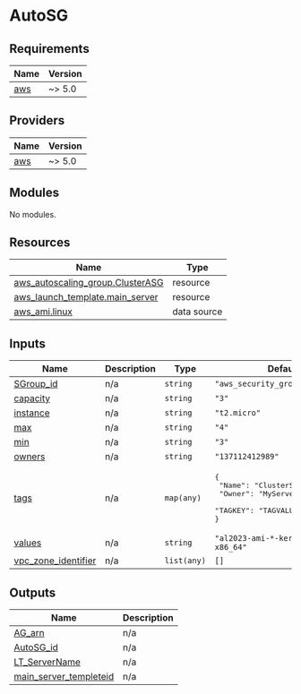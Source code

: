 # AutoSG

<!-- BEGINNING OF PRE-COMMIT-TERRAFORM DOCS HOOK -->
## Requirements

| Name | Version |
|------|---------|
| <a name="requirement_aws"></a> [aws](#requirement\_aws) | ~> 5.0 |

## Providers

| Name | Version |
|------|---------|
| <a name="provider_aws"></a> [aws](#provider\_aws) | ~> 5.0 |

## Modules

No modules.

## Resources

| Name | Type |
|------|------|
| [aws_autoscaling_group.ClusterASG](https://registry.terraform.io/providers/hashicorp/aws/latest/docs/resources/autoscaling_group) | resource |
| [aws_launch_template.main_server](https://registry.terraform.io/providers/hashicorp/aws/latest/docs/resources/launch_template) | resource |
| [aws_ami.linux](https://registry.terraform.io/providers/hashicorp/aws/latest/docs/data-sources/ami) | data source |

## Inputs

| Name | Description | Type | Default | Required |
|------|-------------|------|---------|:--------:|
| <a name="input_SGroup_id"></a> [SGroup\_id](#input\_SGroup\_id) | n/a | `string` | `"aws_security_group.MainSG.id"` | no |
| <a name="input_capacity"></a> [capacity](#input\_capacity) | n/a | `string` | `"3"` | no |
| <a name="input_instance"></a> [instance](#input\_instance) | n/a | `string` | `"t2.micro"` | no |
| <a name="input_max"></a> [max](#input\_max) | n/a | `string` | `"4"` | no |
| <a name="input_min"></a> [min](#input\_min) | n/a | `string` | `"3"` | no |
| <a name="input_owners"></a> [owners](#input\_owners) | n/a | `string` | `"137112412989"` | no |
| <a name="input_tags"></a> [tags](#input\_tags) | n/a | `map(any)` | <pre>{<br>  "Name": "ClusterServer",<br>  "Owner": "MyServer",<br>  "TAGKEY": "TAGVALUE"<br>}</pre> | no |
| <a name="input_values"></a> [values](#input\_values) | n/a | `string` | `"al2023-ami-*-kernel-6.1-x86_64"` | no |
| <a name="input_vpc_zone_identifier"></a> [vpc\_zone\_identifier](#input\_vpc\_zone\_identifier) | n/a | `list(any)` | `[]` | no |

## Outputs

| Name | Description |
|------|-------------|
| <a name="output_AG_arn"></a> [AG\_arn](#output\_AG\_arn) | n/a |
| <a name="output_AutoSG_id"></a> [AutoSG\_id](#output\_AutoSG\_id) | n/a |
| <a name="output_LT_ServerName"></a> [LT\_ServerName](#output\_LT\_ServerName) | n/a |
| <a name="output_main_server_templeteid"></a> [main\_server\_templeteid](#output\_main\_server\_templeteid) | n/a |
<!-- END OF PRE-COMMIT-TERRAFORM DOCS HOOK -->
